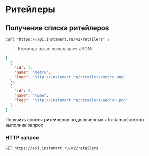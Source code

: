 # Ритейлеры

## Получение списка ритейлеров

```shell
curl "https://api.instamart.ru/v2/retailers" \
```

> Команда выше возвращает JSON:

```json
[
  {
    "id": 1,
    "name": "Metro",
    "logo": "http://instamart.ru/retailers/metro.png"
  },
  {
    "id": 2,
    "name": "Ашан",
    "logo": "http://instamart.ru/retailers/auchan.png"
  }
]
```

Получить список ритейлеров подключенных к Instamart можно выполнив запрос

### HTTP запрос

`GET https://api.instamart.ru/v2/retailers`
